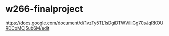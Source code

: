 # w266-finalproject

https://docs.google.com/document/d/1vzTy5TL1sDgiDTWVilliGg70sJqRKOURDCoMCj5ub6M/edit
